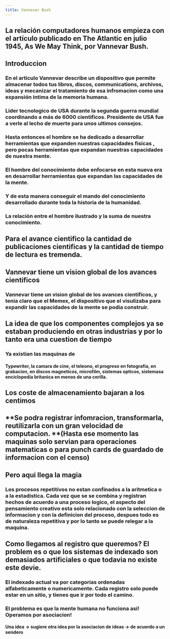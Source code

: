 ```yaml
---
title: Vannevar Bush
---
```


## La relación computadores humanos empieza con el artículo publicado en The Atlantic en julio 1945, As We May Think, por Vannevar Bush.
## **Introduccion**
### En el articulo Vannevar describe un dispositivo que permite almacenar todos tus libros, discos, communications, archivos, ideas y mecanizar el tratamiento de esa infromacion como una expansión íntima de la memoria humana.
### Lider tecnologico de USA durante la segunda guerra mundial coordinando a más de 6000 cientificos.  Presidente de USA fue a verle al lecho de muerte para unos ultimos consejos.
### Hasta entonces el hombre se ha dedicado a desarrollar herramientas que expanden nuestras capacidades fisicas , pero pocas herramientas que expandan nuestras capacidades de nuestra mente.
### El hombre del conocimiento debe enfocarse en esta nueva era en desarrollar herramientas que expandan las capacidades de la mente.
### Y de esta manera conseguir el mando del conocimiento desarrollado durante toda la historia de la humanidad.
### La relación entre el hombre ilustrado y la suma de nuestra conocimiento.
## **Para el avance cientifico la cantidad de publicaciones cientificas y la cantidad de tiempo de lectura es tremenda.**
## **Vannevar tiene un vision global de los avances cientificos**
### Vannevar tiene un vision global de los avances cientificos, y tenia claro que el Memex, el dispositivo que el visulizaba para expandir las capacidades de la mente se podia construir.
## **La idea de que los componentes complejos ya se estaban produciendo en otras industrias y por lo tanto era una cuestion de tiempo**
### Ya existian las maquinas de
#### Typewriter, la camara de cine, el teleono, el progreso en fotografia, en grabacion, en discos magneticos, microfilm, sistemas opticos, sistemasa enciclopedia britanica en menos de una cerilla.
## **Los coste de almacenamiento bajaran a los centimos**
## **Se podra registrar infomracion, transformarla, reutilizarla con un gran velocidad de computacion. **(Hasta ese momento las maquinas solo servian para operaciones matematicas o para punch cards de guardado de informacion con el censo)
## Pero aqui llega la magia
### Los procesos repetitivos no estan confinados a la aritmetica o a la estadistica. Cada vez que se se combina y registran hechos de acuerdo a una proceso logico, el aspecto del pensamiento creativo esta solo relacionado con la seleccion de informacion y con la definicion del proceso, despues todo es de naturaleza repetitiva y por lo tanto se puede relegar a la maquina.
## Como llegamos al registro que queremos? El problem es o que los sistemas de indexado son demasiados artificiales o que todavia no existe este devie.
### El indexado actual va por categorias ordenadas alfabeticamente o numericamente. Cada registro solo puede estar en un sitio, y tienes que ir por todo el camino.
### El problema es que la mente humana no funciona asi! Operamos por asociacion!
#### Una idea -> sugiere otra idea por la asociacion de ideas -> de acuerdo a un sendero
